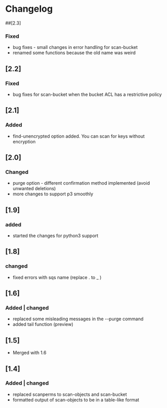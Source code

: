 # Changelog
##[2.3]
### Fixed
- bug fixes - small changes in error handling for scan-bucket
- renamed some functions because the old name was weird

## [2.2]
### Fixed
- bug fixes for scan-bucket when the bucket ACL has a restrictive policy

## [2.1]
### Added
- find-unencrypted option added. You can scan for keys without encryption

## [2.0]
### Changed
- purge option - different confirmation method implemented (avoid unwanted deletions)
- more changes to support p3 smoothly

## [1.9]
### added
- started the changes for python3 support

## [1.8]
### changed
- fixed errors with sqs name (replace . to _ )

## [1.6]
### Added | changed
- replaced some misleading messages in the --purge command
- added tail function (preview)

## [1.5]
- Merged with 1.6

## [1.4]
### Added | changed
- replaced scanperms to scan-objects and scan-bucket
- formatted output of scan-objects to be in a table-like format
